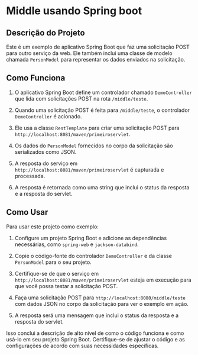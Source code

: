 # Middle usando Spring boot

## Descrição do Projeto

Este é um exemplo de aplicativo Spring Boot que faz uma solicitação POST para outro serviço da web. Ele também inclui uma classe de modelo chamada `PersonModel` para representar os dados enviados na solicitação.

## Como Funciona

1. O aplicativo Spring Boot define um controlador chamado `DemoController` que lida com solicitações POST na rota `/middle/teste`.

2. Quando uma solicitação POST é feita para `/middle/teste`, o controlador `DemoController` é acionado.

3. Ele usa a classe `RestTemplate` para criar uma solicitação POST para `http://localhost:8081/maven/primeiroservlet`.

4. Os dados do `PersonModel` fornecidos no corpo da solicitação são serializados como JSON.

5. A resposta do serviço em `http://localhost:8081/maven/primeiroservlet` é capturada e processada.

6. A resposta é retornada como uma string que inclui o status da resposta e a resposta do servlet.

## Como Usar

Para usar este projeto como exemplo:

1. Configure um projeto Spring Boot e adicione as dependências necessárias, como `spring-web` e `jackson-databind`.

2. Copie o código-fonte do controlador `DemoController` e da classe `PersonModel` para o seu projeto.

3. Certifique-se de que o serviço em `http://localhost:8081/maven/primeiroservlet` esteja em execução para que você possa testar a solicitação POST.

4. Faça uma solicitação POST para `http://localhost:8080/middle/teste` com dados JSON no corpo da solicitação para ver o exemplo em ação.

5. A resposta será uma mensagem que inclui o status da resposta e a resposta do servlet.

Isso conclui a descrição de alto nível de como o código funciona e como usá-lo em seu projeto Spring Boot. Certifique-se de ajustar o código e as configurações de acordo com suas necessidades específicas.

